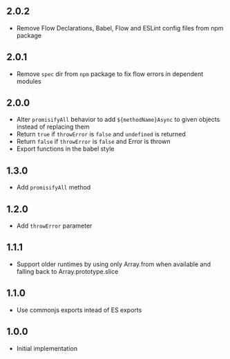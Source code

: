 ## 2.0.2

- Remove Flow Declarations, Babel, Flow and ESLint config files from npm package

## 2.0.1

- Remove `spec` dir from `npm` package to fix flow errors in dependent modules

## 2.0.0

- Alter `promisifyAll` behavior to add `${methodName}Async` to given objects instead of replacing them
- Return `true` if `throwError` is `false` and `undefined` is returned
- Return `false` if `throwError` is `false` and Error is thrown
- Export functions in the babel style

## 1.3.0

- Add `promisifyAll` method

## 1.2.0

- Add `throwError` parameter

## 1.1.1

- Support older runtimes by using only Array.from when available and falling back to Array.prototype.slice

## 1.1.0

- Use commonjs exports intead of ES exports

## 1.0.0

- Initial implementation
